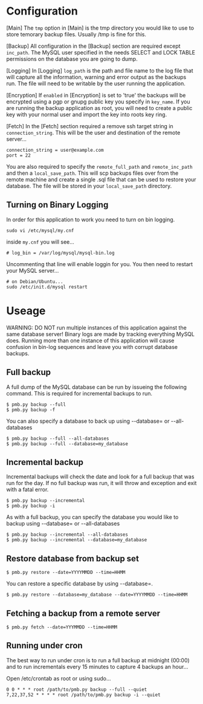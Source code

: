 Configuration
=============

[Main]
The `tmp` option in [Main] is the tmp directory you would like to use to
store temorary backup files. Usually /tmp is fine for this.

[Backup]
All configuration in the [Backup] section are required except `inc_path`.
The MySQL user specified in the needs SELECT and LOCK TABLE permissions
on the database you are going to dump.

[Logging]
In [Logging] `log_path` is the path and file name to the log file that will
capture all the information, warning and error output as the backups run.
The file will need to be writable by the user running the application.

[Encryption]
If `enabled` in [Encryption] is set to 'true' the backups will be encrypted
using a pgp or gnupg public key you specify in `key_name`. If you are running
the backup application as root, you will need to create a public key with your
normal user and import the key into roots key ring.

[Fetch]
In the [Fetch] section required a remove ssh target string in `connection_string`.
This will be the user and destination of the remote server...

    connection_string = user@example.com
    port = 22

You are also required to specify the `remote_full_path` and `remote_inc_path` and 
then a `local_save_path`. This will scp backups files over from the remote machine
and create a single .sql file that can be used to restore your database. The file
will be stored in your `local_save_path` directory.

Turning on Binary Logging
-------------------------

In order for this application to work you need to turn on bin logging.

    sudo vi /etc/mysql/my.cnf

inside `my.cnf` you will see...

    # log_bin = /var/log/mysql/mysql-bin.log

Uncommenting that line will enable loggin for you. You then need to restart your
MySQL server...

    # on Debian/Ubuntu...
    sudo /etc/init.d/mysql restart

Useage
======

WARNING: DO NOT run multiple instances of this application against the same database server!
Binary logs are made by tracking everything MySQL does. Running more than one instance of this
application will cause confusion in bin-log sequences and leave you with corrupt database
backups.

Full backup
-----------

A full dump of the MySQL database can be run by issueing the following
command. This is required for incremental backups to run.

    $ pmb.py backup --full
    $ pmb.py backup -f

You can also specify a database to back up using --database= or --all-databases

    $ pmb.py backup --full --all-databases
    $ pmb.py backup --full --database=my_database

Incremental backup
------------------

Incremental backups will check the date and look for a full backup
that was run for the day. If no full backup was run, it will throw
and exception and exit with a fatal error.

    $ pmb.py backup --incremental
    $ pmb.py backup -i

As with a full backup, you can specify the database you would like
to backup using --database= or --all-databases

    $ pmb.py backup --incremental --all-databases
    $ pmb.py backup --incremental --database=my_database

Restore database from backup set
--------------------------------

    $ pmb.py restore --date=YYYYMMDD --time=HHMM

You can restore a specific database by using --database=.

    $ pmb.py restore --database=my_database --date=YYYYMMDD --time=HHMM

Fetching a backup from a remote server
--------------------------------------

    $ pmb.py fetch --date=YYYMMDD --time=HHMM

Running under cron
------------------

The best way to run under cron is to run a full backup at midnight (00:00)
and to run incrementals every 15 minutes to capture 4 backups an hour...

Open /etc/crontab as root or using sudo...

    0 0 * * * root /path/to/pmb.py backup --full --quiet
    7,22,37,52 * * * * root /path/to/pmb.py backup -i --quiet
